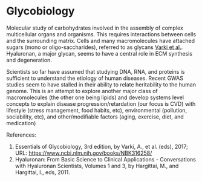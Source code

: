 # Glycobiology
Molecular study of carbohydrates involved in the assembly of complex multicellular organs and organisms. This requires interactions between cells and the surrounding matrix. Cells and many macromolecules have attached sugars (mono or oligo-saccharides), referred to as glycans [Varki et al.](https://www.ncbi.nlm.nih.gov/books/NBK316258/).  Hyaluronan, a major glycan, seems to have a central role in ECM synthesis and degeneration. 

Scientists so far have assumed that studying DNA, RNA, and proteins is sufficient to understand the etiology of human diseases. Recent GWAS studies seem to have stalled in their ability to relate heritability to the human genome. This is an attempt to explore another major class of macromolecules (the other one being lipids) and develop systems level concepts to explain disease progression/retardation (our focus is CVD) with lifestyle (stress management, food habits, etc), environmental (pollution, sociability, etc), and other/modifiable factors (aging, exercise, diet, and medication)

References: 
1. Essentials of Glycobiology, 3rd edition, by Varki, A., et al. (eds), 2017; URL: https://www.ncbi.nlm.nih.gov/books/NBK316258/
2. Hyaluronan: From Basic Science to Clinical Applications - Conversations with Hyaluronan Scientists, Volumes 1 and 3, by Hargittai, M., and Hargittai, I., eds, 2011. 


